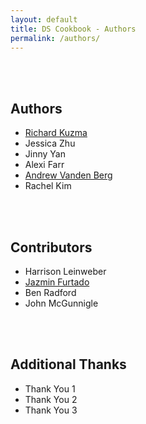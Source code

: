 ```yaml
---
layout: default
title: DS Cookbook - Authors
permalink: /authors/
---
```


<br><br>
## Authors
- [Richard Kuzma](https://www.linkedin.com/in/richard-s-kuzma/)
- Jessica Zhu
- Jinny Yan
- Alexi Farr
- [Andrew Vanden Berg](https://www.linkedin.com/in/andrew-vanden-berg-15294ba1/)
- Rachel Kim


<br><br>
## Contributors
- Harrison Leinweber
- [Jazmin Furtado](https://www.linkedin.com/in/jazmin-furtado-152996100)
- Ben Radford
- John McGunnigle


<br><br>
## Additional Thanks
- Thank You 1
- Thank You 2
- Thank You 3
